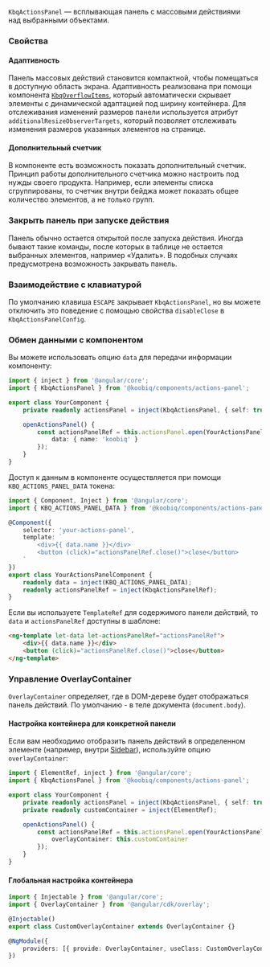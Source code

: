 `KbqActionsPanel` — всплывающая панель с массовыми действиями над выбранными объектами.

<!-- example(actions-panel-overview) -->

### Свойства

#### Адаптивность

Панель массовых действий становится компактной, чтобы помещаться в доступную область экрана. Адаптивность реализована при помощи компонента [`KbqOverflowItems`](ru/components/overflow-items), который автоматически скрывает элементы с динамической адаптацией под ширину контейнера. Для отслеживания изменений размеров панели используется атрибут `additionalResizeObserverTargets`, который позволяет отслеживать изменения размеров указанных элементов на странице.

<!-- example(actions-panel-adaptive) -->

#### Дополнительный счетчик

В компоненте есть возможность показать дополнительный счетчик. Принцип работы дополнительного счетчика можно настроить под нужды своего продукта. Например, если элементы списка сгруппированы, то счетчик внутри бейджа может показать общее количество элементов, а не только групп.

<!-- example(actions-panel-custom-counter) -->

### Закрыть панель при запуске действия

Панель обычно остается открытой после запуска действия. Иногда бывают такие команды, после которых в таблице не остается выбранных элементов, например «Удалить». В подобных случаях предусмотрена возможность закрывать панель.

<!-- example(actions-panel-close) -->

### Взаимодействие с клавиатурой

По умолчанию клавиша `ESCAPE` закрывает `KbqActionsPanel`, но вы можете отключить это поведение с помощью свойства `disableClose` в `KbqActionsPanelConfig`.

### Обмен данными с компонентом

Вы можете использовать опцию `data` для передачи информации компоненту:

```ts
import { inject } from '@angular/core';
import { KbqActionsPanel } from '@koobiq/components/actions-panel';

export class YourComponent {
    private readonly actionsPanel = inject(KbqActionsPanel, { self: true });

    openActionsPanel() {
        const actionsPanelRef = this.actionsPanel.open(YourActionsPanelComponent, {
            data: { name: 'koobiq' }
        });
    }
}
```

Доступ к данным в компоненте осуществляется при помощи `KBQ_ACTIONS_PANEL_DATA` токена:

```ts
import { Component, Inject } from '@angular/core';
import { KBQ_ACTIONS_PANEL_DATA } from '@koobiq/components/actions-panel';

@Component({
    selector: 'your-actions-panel',
    template: `
        <div>{{ data.name }}</div>
        <button (click)="actionsPanelRef.close()">close</button>
    `
})
export class YourActionsPanelComponent {
    readonly data = inject(KBQ_ACTIONS_PANEL_DATA);
    readonly actionsPanelRef = inject(KbqActionsPanelRef);
}
```

Если вы используете `TemplateRef` для содержимого панели действий, то `data` и `actionsPanelRef` доступны в шаблоне:

```html
<ng-template let-data let-actionsPanelRef="actionsPanelRef">
    <div>{{ data.name }}</div>
    <button (click)="actionsPanelRef.close()">close</button>
</ng-template>
```

### Управление OverlayContainer

`OverlayContainer` определяет, где в DOM-дереве будет отображаться панель действий. По умолчанию - в теле документа (`document.body`).

#### Настройка контейнера для конкретной панели

Если вам необходимо отобразить панель действий в определенном элементе (например, внутри [Sidebar](/ru/components/sidebar)), используйте опцию `overlayContainer`:

```ts
import { ElementRef, inject } from '@angular/core';
import { KbqActionsPanel } from '@koobiq/components/actions-panel';

export class YourComponent {
    private readonly actionsPanel = inject(KbqActionsPanel, { self: true });
    private readonly customContainer = inject(ElementRef);

    openActionsPanel() {
        const actionsPanelRef = this.actionsPanel.open(YourActionsPanelComponent, {
            overlayContainer: this.customContainer
        });
    }
}
```

#### Глобальная настройка контейнера

```ts
import { Injectable } from '@angular/core';
import { OverlayContainer } from '@angular/cdk/overlay';

@Injectable()
export class CustomOverlayContainer extends OverlayContainer {}

@NgModule({
    providers: [{ provide: OverlayContainer, useClass: CustomOverlayContainer }]
})
```
